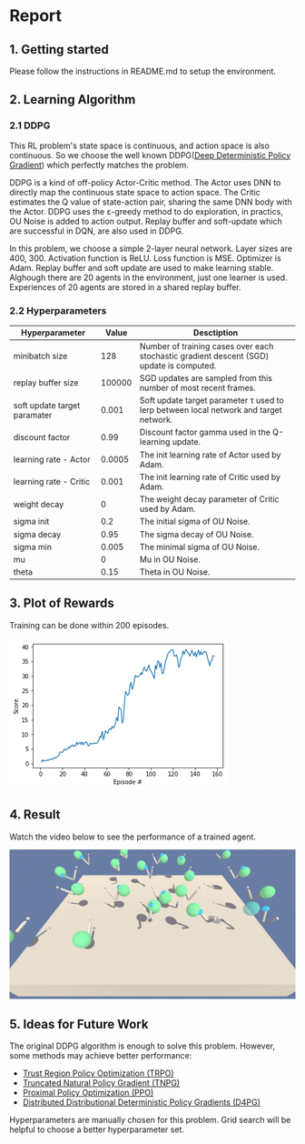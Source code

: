 [//]: # (Image References)

[image1]: Rewards.png "Rewards" 
[image2]: Demo.gif "Result"  

# Report

## 1. Getting started

Please follow the instructions in README.md to setup the environment.

## 2. Learning Algorithm

### 2.1 DDPG

This RL problem's state space is continuous, and action space is also continuous. So we choose the well known DDPG([Deep Deterministic Policy Gradient](https://arxiv.org/abs/1509.02971 "Deep Deterministic Policy Gradient")) which perfectly matches the problem.

DDPG is a kind of off-policy Actor-Critic method. The Actor uses DNN to directly map the continuous state space to action space. The Critic estimates the Q value of state-action pair, sharing the same DNN body with the Actor. DDPG uses the ε-greedy method to do exploration, in practics, OU Noise is added to action output. Replay buffer and soft-update which are successful in DQN, are also used in DDPG.

In this problem, we choose a simple 2-layer neural network. Layer sizes are 400, 300. Activation function is ReLU. Loss function is MSE. Optimizer is Adam. Replay buffer and soft update are used to make learning stable. Alghough there are 20 agents in the environment, just one learner is used. Experiences of 20 agents are stored in a shared replay buffer.

### 2.2 Hyperparameters

| Hyperparameter | Value | Desctiption |
| -------------- | ----- | ----------- |
| minibatch size | 128 | Number of training cases over each stochastic gradient descent (SGD) update is computed. |
| replay buffer size | 100000 | SGD updates are sampled from this number of most recent frames. |
| soft update target paramater | 0.001 | Soft update target parameter  τ used to lerp between local network and target network. |
| discount factor | 0.99 | Discount factor gamma used in the Q-learning update. |
| learning rate - Actor | 0.0005 | The init learning rate of Actor used by Adam. |
| learning rate - Critic | 0.001 | The init learning rate of Critic used by Adam. |
| weight decay | 0 | The weight decay parameter of Critic used by Adam. |
| sigma init | 0.2 | The initial sigma of OU Noise. |
| sigma decay | 0.95 | The sigma decay of OU Noise. |
| sigma min | 0.005 | The minimal sigma of OU Noise. |
| mu | 0 | Mu in OU Noise. |
| theta | 0.15 | Theta in OU Noise. |

## 3. Plot of Rewards

Training can be done within 200 episodes.

![Rewards][image1]

## 4. Result

Watch the video below to see the performance of a trained agent.

![Result][image2]

## 5. Ideas for Future Work

The original DDPG algorithm is enough to solve this problem. However, some methods may achieve better performance:
* [Trust Region Policy Optimization (TRPO)](https://arxiv.org/abs/1502.05477 "Trust Region Policy Optimization (TRPO)")
* [Truncated Natural Policy Gradient (TNPG)](http://papers.nips.cc/paper/2073-a-natural-policy-gradient.pdf "Truncated Natural Policy Gradient (TNPG)")
* [Proximal Policy Optimization (PPO)](https://arxiv.org/abs/1707.06347 "Proximal Policy Optimization (PPO)")
* [Distributed Distributional Deterministic Policy Gradients (D4PG)](https://arxiv.org/abs/1804.08617 "Distributed Distributional Deterministic Policy Gradients (D4PG)")

Hyperparameters are manually chosen for this problem. Grid search will be helpful to choose a better hyperparameter set.
